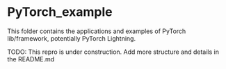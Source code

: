 # PyTorch_example
This folder contains the applications and examples of PyTorch lib/framework, potentially PyTorch Lightning.


TODO: This repro is under construction. Add more structure and details in the README.md